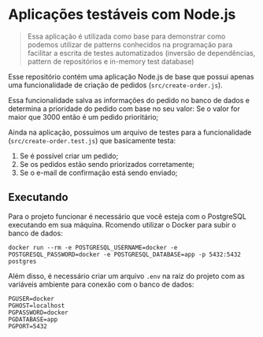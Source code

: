 # Aplicações testáveis com Node.js

> Essa aplicação é utilizada como base para demonstrar como podemos utilizar de patterns conhecidos na programação para facilitar a escrita de testes automatizados (inversão de dependências, pattern de repositórios e in-memory test database)

Esse repositório contém uma aplicação Node.js de base que possui apenas uma funcionalidade de criação de pedidos (`src/create-order.js`).

Essa funcionalidade salva as informações do pedido no banco de dados e determina a prioridade do pedido com base no seu valor: Se o valor for maior que 3000 então é um pedido prioritário;

Ainda na aplicação, possuímos um arquivo de testes para a funcionalidade (`src/create-order.test.js`) que basicamente testa:

1. Se é possível criar um pedido;
2. Se os pedidos estão sendo priorizados corretamente;
3. Se o e-mail de confirmação está sendo enviado;

## Executando

Para o projeto funcionar é necessário que você esteja com o PostgreSQL executando em sua máquina. Rcomendo utilizar o Docker para subir o banco de dados:

```
docker run --rm -e POSTGRESQL_USERNAME=docker -e POSTGRESQL_PASSWORD=docker -e POSTGRESQL_DATABASE=app -p 5432:5432 postgres
```

Além disso, é necessário criar um arquivo `.env` na raiz do projeto com as variáveis ambiente para conexão com o banco de dados:

```
PGUSER=docker
PGHOST=localhost
PGPASSWORD=docker 
PGDATABASE=app 
PGPORT=5432 
```